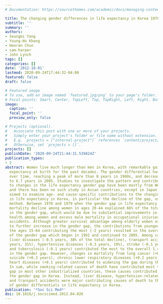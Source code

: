 ```yaml
---
# Documentation: https://sourcethemes.com/academic/docs/managing-content/

title: The changing gender differences in life expectancy in Korea 1970-2005
subtitle: ''
summary: ''
authors:
- Seungmi Yang
- Young-Ho Khang
- Heeran Chun
- sam-harper
- John Lynch
tags: []
categories: []
date: '2012-10-01'
lastmod: 2020-09-24T17:44:32-04:00
featured: false
draft: false

# Featured image
# To use, add an image named `featured.jpg/png` to your page's folder.
# Focal points: Smart, Center, TopLeft, Top, TopRight, Left, Right, BottomLeft, Bottom, BottomRight.
image:
  caption: ''
  focal_point: ''
  preview_only: false

# Projects (optional).
#   Associate this post with one or more of your projects.
#   Simply enter your project's folder or file name without extension.
#   E.g. `projects = ["internal-project"]` references `content/project/deep-learning/index.md`.
#   Otherwise, set `projects = []`.
projects: []
publishDate: '2020-09-24T21:44:31.539824Z'
publication_types:
- 2
abstract: Women live much longer than men in Korea, with remarkable gains in life
  expectancy at birth for the past decades. The gender differential has steadily increased
  over time, reaching a peak of more than 8 years in 1980s, and decreased thereafter
  to 6.7 years in 2005. Studies to investigate the pattern and contributing factors
  to changes in the life expectancy gender gap have been mostly from Western countries,
  and there has been no such study in Asian countries, except in Japan. We therefore
  aimed to examine age- and cause-specific contributions to the changing gender differentials
  in life expectancy in Korea, in particular the decline of the gap, using a decomposition
  method. Between 1970 and 1979 when the gender gap in life expectancy widened, faster
  mortality decline among women in ages 20-44 explained 66% of the total increase
  in the gender gap, which would be due to substantial improvements in reproductive
  health among women and excess male mortality in occupational injuries and transport
  accidents. Although greater survival advantage among elderly women over 70 contributed
  to further increase in the gender gap, the contributions from younger ages with
  the ages 15-64 contributing the most (-2 years) resulted in the overall reduction
  of the gender gap which began in 1992 and continued to 2005. Among causes of death,
  liver diseases (-0.5 years, 38% of the total decline), transport accidents (-0.4
  years, 31%), hypertensive diseases (-0.3 years, 19%), stroke (-0.1 years, 11%),
  and tuberculosis (-0.1 years) contributed the most to the overall 1.4 years reduction
  in the gender gap. However, changes in mortality from lung cancer (+0.3 years),
  suicide (+0.3 years), chronic lower respiratory diseases (+0.2 years), and ischemic
  heart diseases (+0.1 years) contributed to widening the gap during the same period.
  In sum, while smoking-related causes of death have contributed most to the narrowing
  gap in most other industrialized countries, these causes contributed toward increasing
  the gender gap in Korea. Instead, liver disease, hypertension-related diseases,
  and transport accidents were major contributing causes of death to the narrowing
  of gender differentials in life expectancy in Korea.
publication: '*Soc Sci Med*'
doi: 10.1016/j.socscimed.2012.04.026
---
```

